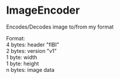 # ImageEncoder
Encodes/Decodes image to/from my format <br />

Format: <br />
4 bytes: header "flBI" <br />
2 bytes: version "v1" <br />
1 byte: width <br />
1 byte: height <br />
n bytes: image data 
